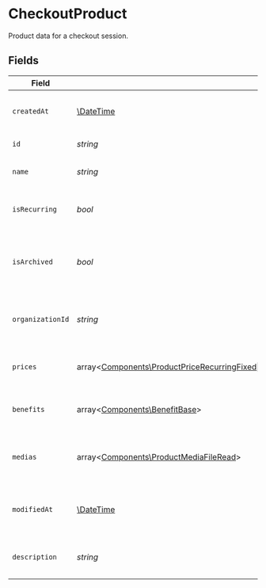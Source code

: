 # CheckoutProduct

Product data for a checkout session.


## Fields

| Field                                                                                                                                                                                                                                                                           | Type                                                                                                                                                                                                                                                                            | Required                                                                                                                                                                                                                                                                        | Description                                                                                                                                                                                                                                                                     |
| ------------------------------------------------------------------------------------------------------------------------------------------------------------------------------------------------------------------------------------------------------------------------------- | ------------------------------------------------------------------------------------------------------------------------------------------------------------------------------------------------------------------------------------------------------------------------------- | ------------------------------------------------------------------------------------------------------------------------------------------------------------------------------------------------------------------------------------------------------------------------------- | ------------------------------------------------------------------------------------------------------------------------------------------------------------------------------------------------------------------------------------------------------------------------------- |
| `createdAt`                                                                                                                                                                                                                                                                     | [\DateTime](https://www.php.net/manual/en/class.datetime.php)                                                                                                                                                                                                                   | :heavy_check_mark:                                                                                                                                                                                                                                                              | Creation timestamp of the object.                                                                                                                                                                                                                                               |
| `id`                                                                                                                                                                                                                                                                            | *string*                                                                                                                                                                                                                                                                        | :heavy_check_mark:                                                                                                                                                                                                                                                              | The ID of the product.                                                                                                                                                                                                                                                          |
| `name`                                                                                                                                                                                                                                                                          | *string*                                                                                                                                                                                                                                                                        | :heavy_check_mark:                                                                                                                                                                                                                                                              | The name of the product.                                                                                                                                                                                                                                                        |
| `isRecurring`                                                                                                                                                                                                                                                                   | *bool*                                                                                                                                                                                                                                                                          | :heavy_check_mark:                                                                                                                                                                                                                                                              | Whether the product is a subscription tier.                                                                                                                                                                                                                                     |
| `isArchived`                                                                                                                                                                                                                                                                    | *bool*                                                                                                                                                                                                                                                                          | :heavy_check_mark:                                                                                                                                                                                                                                                              | Whether the product is archived and no longer available.                                                                                                                                                                                                                        |
| `organizationId`                                                                                                                                                                                                                                                                | *string*                                                                                                                                                                                                                                                                        | :heavy_check_mark:                                                                                                                                                                                                                                                              | The ID of the organization owning the product.                                                                                                                                                                                                                                  |
| `prices`                                                                                                                                                                                                                                                                        | array<[Components\ProductPriceRecurringFixed\|Components\ProductPriceRecurringCustom\|Components\ProductPriceRecurringFree\|Components\ProductPriceOneTimeFixed\|Components\ProductPriceOneTimeCustom\|Components\ProductPriceOneTimeFree](../../Models/Components/ProductPrice.md)> | :heavy_check_mark:                                                                                                                                                                                                                                                              | List of prices for this product.                                                                                                                                                                                                                                                |
| `benefits`                                                                                                                                                                                                                                                                      | array<[Components\BenefitBase](../../Models/Components/BenefitBase.md)>                                                                                                                                                                                                         | :heavy_check_mark:                                                                                                                                                                                                                                                              | List of benefits granted by the product.                                                                                                                                                                                                                                        |
| `medias`                                                                                                                                                                                                                                                                        | array<[Components\ProductMediaFileRead](../../Models/Components/ProductMediaFileRead.md)>                                                                                                                                                                                       | :heavy_check_mark:                                                                                                                                                                                                                                                              | List of medias associated to the product.                                                                                                                                                                                                                                       |
| `modifiedAt`                                                                                                                                                                                                                                                                    | [\DateTime](https://www.php.net/manual/en/class.datetime.php)                                                                                                                                                                                                                   | :heavy_check_mark:                                                                                                                                                                                                                                                              | Last modification timestamp of the object.                                                                                                                                                                                                                                      |
| `description`                                                                                                                                                                                                                                                                   | *string*                                                                                                                                                                                                                                                                        | :heavy_check_mark:                                                                                                                                                                                                                                                              | The description of the product.                                                                                                                                                                                                                                                 |